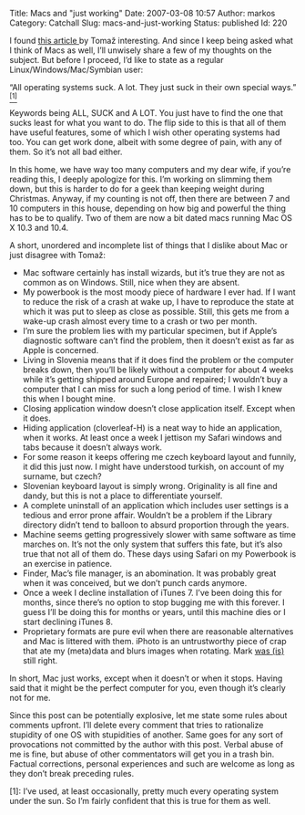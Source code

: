 Title: Macs and "just working"
Date: 2007-03-08 10:57
Author: markos
Category: Catchall
Slug: macs-and-just-working
Status: published
Id: 220

<div>
 <p>
  I found
  <a href="http://www.tablix.org/~avian/blog/archives/2007/03/07/T19_56_22/">
   this article
  </a>
  by Tomaž interesting. And since I keep being asked what I think of Macs as well, I’ll unwisely share a few of my thoughts on the subject. But before I proceed, I’d like to state as a regular Linux/Windows/Mac/Symbian user:
 </p>
 <p>
  “All operating systems suck. A lot. They just suck in their own special ways.”
  <a href="#macs-1">
   <sup>
    [1]
   </sup>
  </a>
 </p>
 <p>
  Keywords being ALL, SUCK and A LOT. You just have to find the one that sucks least for what you want to do. The flip side to this is that all of them have useful features, some of which I wish other operating systems had too. You can get work done, albeit with some degree of pain, with any of them. So it’s not all bad either.
 </p>
 <p>
  In this home, we have way too many computers and my dear wife, if you’re reading this, I deeply apologize for this.  I’m working on slimming them down, but this is harder to do for a geek than keeping weight during Christmas. Anyway, if my counting is not off, then there are between 7 and 10 computers in this house, depending on how big and powerful the thing has to be to qualify. Two of them are now a bit dated macs running Mac OS X 10.3 and 10.4.
 </p>
 <p>
  A short, unordered and incomplete list of things that I dislike about Mac or just disagree with Tomaž:
 </p>
 <ul>
  <li>
   Mac software certainly has install wizards, but it’s true they are not as common as on Windows. Still, nice when they are absent.
  </li>
  <li>
   My powerbook is the most moody piece of hardware I ever had. If I want to reduce the risk of a crash at wake up, I have to reproduce the state at which it was put to sleep as close as possible. Still, this gets me from a wake-up crash almost every time to a crash or two per month.
  </li>
  <li>
   I’m sure the problem lies with my particular specimen, but if Apple’s diagnostic software can’t find the problem, then it doesn’t exist as far as Apple is concerned.
  </li>
  <li>
   Living in Slovenia means that if it does find the problem or the computer breaks down, then you’ll be likely without a computer for about 4 weeks while it’s getting shipped around Europe and repaired; I wouldn’t buy a computer that I can miss for such a long period of time. I wish I knew this when I bought mine.
  </li>
  <li>
   Closing application window doesn’t close application itself. Except when it does.
  </li>
  <li>
   Hiding application (cloverleaf-H) is a neat way to hide an application, when it works. At least once a week I jettison my Safari windows and tabs because it doesn’t always work.
  </li>
  <li>
   For some reason it keeps offering me czech keyboard layout and funnily, it did this just now. I might have understood turkish, on account of my surname, but czech?
  </li>
  <li>
   Slovenian keyboard layout is simply wrong. Originality is all fine and dandy, but this is not a place to differentiate yourself.
  </li>
  <li>
   A complete uninstall of an application which includes user settings is a tedious and error prone affair. Wouldn’t be a problem if the Library directory didn’t tend to balloon to absurd proportion through the years.
  </li>
  <li>
   Machine seems getting progressively slower with same software as time marches on. It’s not the only system that suffers this fate, but it’s also true that not all of them do. These days using Safari on my Powerbook is an exercise in patience.
  </li>
  <li>
   Finder, Mac’s file manager, is an abomination. It was probably great when it was conceived, but we don’t punch cards anymore.
  </li>
  <li>
   Once a week I decline installation of iTunes 7. I’ve been doing this for months, since there’s no option to stop bugging me with this forever. I guess I’ll be doing this for months or years, until this machine dies or I start declining iTunes 8.
  </li>
  <li>
   Proprietary formats are pure evil when there are reasonable alternatives and Mac is littered with them. iPhoto is an untrustworthy piece of crap that ate my (meta)data and blurs images when rotating. Mark
   <a href="http://diveintomark.org/archives/2006/06/02/when-the-bough-breaks">
    was (is)
   </a>
   still right.
  </li>
 </ul>
 <p>
  In short, Mac just works, except when it doesn’t or when it stops. Having said that it might be the perfect computer for you, even though it’s clearly not for me.
 </p>
 <p>
  Since this post can be potentially explosive, let me state some rules about comments upfront. I’ll delete every comment that tries to rationalize stupidity of one OS with stupidities of another. Same goes for any sort of provocations not committed by the author with this post. Verbal abuse of me is fine, but abuse of other commentators will get you in a trash bin. Factual corrections, personal experiences and such are welcome as long as they don’t break preceding rules.
 </p>
 <p>
  <a name="macs-1">
  </a>
  [1]: I’ve used, at least occasionally, pretty much every operating system under the sun. So I’m fairly confident that this is true for them as well.
 </p>
</div>
